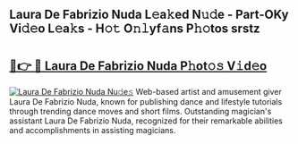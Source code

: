 ## Laura De Fabrizio Nuda L𝚎a𝚔ed N𝚞𝚍e - Part-OKy Vi𝚍𝚎o L𝚎a𝚔s - H𝚘𝚝 O𝚗𝚕yf𝚊ns P𝚑𝚘tos srstz

# <h2><a href="http://kfc6wko.oniu.top/?m=Laura+De+Fabrizio+Nuda">🔗👉 🔴 Laura De Fabrizio Nuda P𝚑ot𝚘𝚜 V𝚒d𝚎o</a></h2>

[![Laura De Fabrizio Nuda Nu𝚍e𝚜](https://i.imgur.com/0qMVB7G.gif)](http://kfc6wko.oniu.top/?m=Laura+De+Fabrizio+Nuda)
Web-based artist and amusement giver Laura De Fabrizio Nuda, known for publishing dance and lifestyle tutorials through trending dance moves and short films. Outstanding magician's assistant Laura De Fabrizio Nuda, recognized for their remarkable abilities and accomplishments in assisting magicians.  
